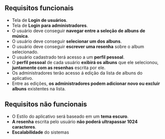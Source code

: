 ## Requisitos funcionais
- Tela de **Login de usuários**.
- Tela de **Login para administradores**.
- O usuário deve conseguir **navegar entre a seleção de albuns de música**.
- O usuário deve conseguir **selecionar um dos albuns**.
- O usuário deve conseguir **escrever uma resenha** sobre o album selecionado.
- O usuário cadastrado terá acesso a um **perfil pessoal**.
- O **perfil pessoal** de cada usuário **exibirá os albuns** que ele selecionou, **juntamente com as resenhas** escrita por ele.
- Os administradores terão acesso á edição da lista de albuns do aplicativo.
- Entre as edições, **os administradores podem adicionar novo ou excluir albuns** existentes na lista.

## Requisitos não funcionais
- O Estilo do aplicativo será baseado em um **tema escuro**.
- **A resenha** escrita pelo usuário **não poderá ultrapassar 1024 caracteres**.
- **Escalabilidade** do sistemas